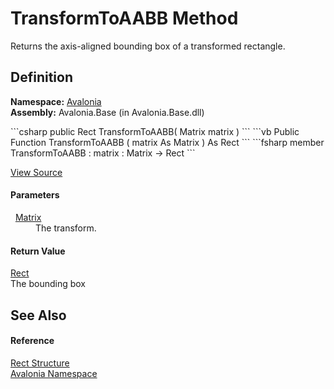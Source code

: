 # TransformToAABB Method


Returns the axis-aligned bounding box of a transformed rectangle.



## Definition
**Namespace:** <a href="N_Avalonia">Avalonia</a>  
**Assembly:** Avalonia.Base (in Avalonia.Base.dll)

<Tabs groupId="api-code-preview">
<TabItem value="csharp" label="C#">
```csharp
public Rect TransformToAABB(
	Matrix matrix
)
```
</TabItem>
<TabItem value="vb" label="VB">
```vb
Public Function TransformToAABB ( 
	matrix As Matrix
) As Rect
```
</TabItem>
<TabItem value="fsharp" label="F#">
```fsharp
member TransformToAABB : 
        matrix : Matrix -> Rect 
```
</TabItem>
</Tabs>



<a href="https://github.com/AvaloniaUI/Avalonia/tree/master/src/Avalonia.Base/Rect.cs#L400" title="View the source code">View Source</a>



#### Parameters
<dl><dt>  <a href="T_Avalonia_Matrix">Matrix</a></dt><dd>The transform.</dd></dl>

#### Return Value
<a href="T_Avalonia_Rect">Rect</a>  
The bounding box

## See Also


#### Reference
<a href="T_Avalonia_Rect">Rect Structure</a>  
<a href="N_Avalonia">Avalonia Namespace</a>  

